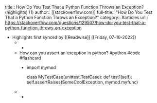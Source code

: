 title:: How Do You Test That a Python Function Throws an Exception? (highlights) (1)
author:: [[stackoverflow.com]]
full-title:: "How Do You Test That a Python Function Throws an Exception?"
category:: #articles
url:: https://stackoverflow.com/questions/129507/how-do-you-test-that-a-python-function-throws-an-exception

- Highlights first synced by [[Readwise]] [[Friday, 07-10-2022]]
	- -
	- How can you assert an exception in python? #python #code #flashcard
		- import mymod
		  
		  class MyTestCase(unittest.TestCase):
		    def test1(self):
		        self.assertRaises(SomeCoolException, mymod.myfunc)
	- -